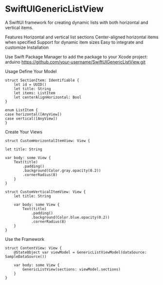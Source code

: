 # SwiftUIGenericListView

A SwiftUI framework for creating dynamic lists with both horizontal and vertical items.

Features
Horizontal and vertical list sections
Center-aligned horizontal items when specified
Support for dynamic item sizes
Easy to integrate and customize
Installation

Use Swift Package Manager to add the package to your Xcode project:
arduino
https://github.com/your-username/SwiftUIGenericListView.git

Usage
Define Your Model
    
    struct SectionItem: Identifiable {
        let id = UUID()
        let title: String
        let items: ListItem
        let centerAlignHorizontal: Bool
    }

    enum ListItem {
    case horizontal([AnyView])
    case vertical([AnyView])
    }
    
Create Your Views
    
    struct CustomHorizontalItemView: View {
    
    let title: String
    
    var body: some View {
        Text(title)
            .padding()
            .background(Color.gray.opacity(0.2))
            .cornerRadius(8)
        }
    }

    struct CustomVerticalItemView: View {
        let title: String
    
        var body: some View {
            Text(title)
                .padding()
                .background(Color.blue.opacity(0.2))
                .cornerRadius(8)
        }
    }
    
Use the Framework

    struct ContentView: View {
        @StateObject var viewModel = GenericListViewModel(dataSource: SampleDataSource())
    
        var body: some View {
            GenericListView(sections: viewModel.sections)
        }
    }
